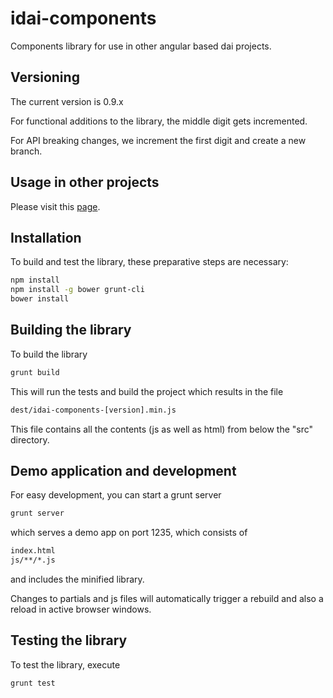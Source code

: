 # idai-components

Components library for use in other angular based dai projects. 

## Versioning

The current version is 0.9.x

For functional additions to the library, the middle digit gets incremented.

For API breaking changes, we increment the first digit and create a new branch.

## Usage in other projects

Please visit this [page](docs/usage.md).

## Installation

To build and test the library, these preparative steps are necessary:

```bash
npm install
npm install -g bower grunt-cli
bower install
```

## Building the library

To build the library

```bash
grunt build
```

This will run the tests and build the project which results in the file

```bash
dest/idai-components-[version].min.js
```

This file contains all the contents (js as well as html) from below the "src" directory.

## Demo application and development

For easy development, you can start a grunt server

```bash
grunt server
```

which serves a demo app on port 1235, which consists of 

```bash
index.html
js/**/*.js
```

and includes the minified library.

Changes to partials and js files will automatically trigger a
rebuild and also a reload in active browser windows.

## Testing the library

To test the library, execute

```bash
grunt test
````





